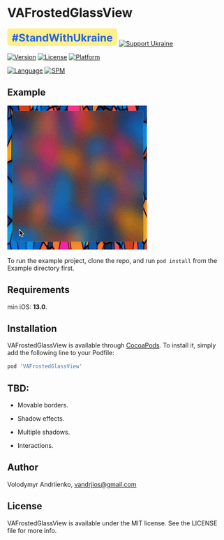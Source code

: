 # VAFrostedGlassView


[![StandWithUkraine](https://raw.githubusercontent.com/vshymanskyy/StandWithUkraine/main/badges/StandWithUkraine.svg)](https://github.com/vshymanskyy/StandWithUkraine/blob/main/docs/README.md)
[![Support Ukraine](https://img.shields.io/badge/Support-Ukraine-FFD500?style=flat&labelColor=005BBB)](https://opensource.fb.com/support-ukraine)


[![Version](https://img.shields.io/cocoapods/v/VAFrostedGlassView.svg?style=flat)](https://cocoapods.org/pods/VAFrostedGlassView)
[![License](https://img.shields.io/cocoapods/l/VAFrostedGlassView.svg?style=flat)](https://cocoapods.org/pods/VAFrostedGlassView)
[![Platform](https://img.shields.io/cocoapods/p/VAFrostedGlassView.svg?style=flat)](https://cocoapods.org/pods/VAFrostedGlassView)


[![Language](https://img.shields.io/badge/language-Swift%205.7-orangered.svg?style=flat)](https://www.swift.org)
[![SPM](https://img.shields.io/badge/SPM-compatible-limegreen.svg?style=flat)](https://github.com/apple/swift-package-manager)


## Example


![Comparison](https://raw.githubusercontent.com/VAndrJ/VAFrostedGlassView/master/Resources/frosted_glass.gif)


To run the example project, clone the repo, and run `pod install` from the Example directory first.


## Requirements


min iOS: **13.0**.


## Installation


VAFrostedGlassView is available through [CocoaPods](https://cocoapods.org). To install
it, simply add the following line to your Podfile:


```ruby
pod 'VAFrostedGlassView'
```


## TBD:


- Movable borders.


- Shadow effects.


- Multiple shadows.


- Interactions.


## Author


Volodymyr Andriienko, vandrjios@gmail.com


## License


VAFrostedGlassView is available under the MIT license. See the LICENSE file for more info.
